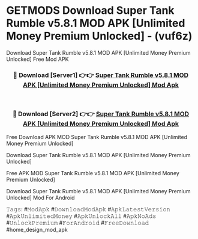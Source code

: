 # GETMODS Download Super Tank Rumble v5.8.1 MOD APK [Unlimited Money Premium Unlocked] - (vuf6z)
Download Super Tank Rumble v5.8.1 MOD APK [Unlimited Money Premium Unlocked] Free Mod APK

<div align="center">
<h3>🔴 Download [Server1] 👉👉 <a href="https://apk-comot.site?title=Super_Tank_Rumble_v5.8.1_MOD_APK_[Unlimited_Money_Premium_Unlocked]">Super Tank Rumble v5.8.1 MOD APK [Unlimited Money Premium Unlocked] Mod Apk</a></h3><br>

<h3>🔴 Download [Server2] 👉👉 <a href="https://apk-comot.site?title=Super_Tank_Rumble_v5.8.1_MOD_APK_[Unlimited_Money_Premium_Unlocked]">Super Tank Rumble v5.8.1 MOD APK [Unlimited Money Premium Unlocked] Mod Apk</a></h3>
</div>


Free Download APK MOD Super Tank Rumble v5.8.1 MOD APK [Unlimited Money Premium Unlocked]

Download Super Tank Rumble v5.8.1 MOD APK [Unlimited Money Premium Unlocked] 

Free APK MOD Super Tank Rumble v5.8.1 MOD APK [Unlimited Money Premium Unlocked] 

Download Super Tank Rumble v5.8.1 MOD APK [Unlimited Money Premium Unlocked] Mod For Android

𝚃𝚊𝚐𝚜: #𝙼𝚘𝚍𝙰𝚙𝚔 #𝙳𝚘𝚠𝚗𝚕𝚘𝚊𝚍𝙼𝚘𝚍𝙰𝚙𝚔 #𝙰𝚙𝚔𝙻𝚊𝚝𝚎𝚜𝚝𝚅𝚎𝚛𝚜𝚒𝚘𝚗 #𝙰𝚙𝚔𝚄𝚗𝚕𝚒𝚖𝚒𝚝𝚎𝚍𝙼𝚘𝚗𝚎𝚢 #𝙰𝚙𝚔𝚄𝚗𝚕𝚘𝚌𝚔𝙰𝚕𝚕 #𝙰𝚙𝚔𝙽𝚘𝙰𝚍𝚜 #𝚄𝚗𝚕𝚘𝚌𝚔𝙿𝚛𝚎𝚖𝚒𝚞𝚖 #𝙵𝚘𝚛𝙰𝚗𝚍𝚛𝚘𝚒𝚍 #𝙵𝚛𝚎𝚎𝙳𝚘𝚠𝚗𝚕𝚘𝚊𝚍 #home_design_mod_apk
